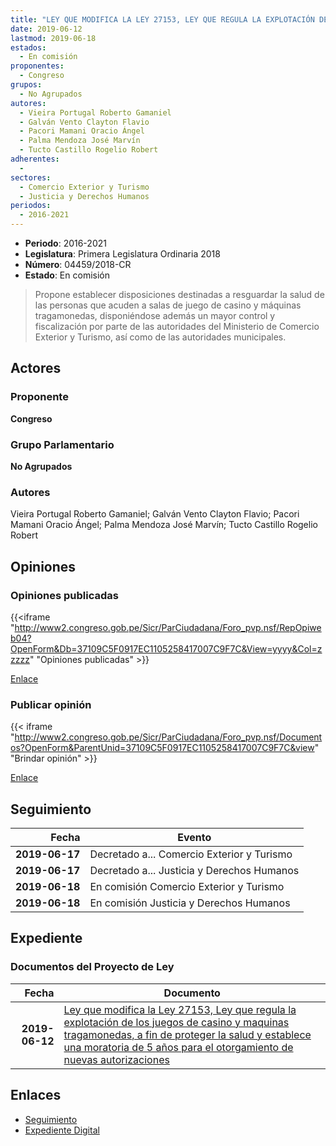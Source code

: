 ```yaml
---
title: "LEY QUE MODIFICA LA LEY 27153, LEY QUE REGULA LA EXPLOTACIÓN DE LOS JUEGOS DE CASINO Y MÁQUINAS TRAGAMONEDAS, A FIN DE PROTEGER LA SALUD Y ESTABLECE UNA MORATORIA DE 5 AÑOS PARA EL OTOrGAMIENTO DE NUEVAS AUTORIZACIONES"
date: 2019-06-12
lastmod: 2019-06-18
estados: 
  - En comisión
proponentes: 
  - Congreso
grupos: 
  - No Agrupados
autores: 
  - Vieira Portugal Roberto Gamaniel
  - Galván Vento Clayton Flavio
  - Pacori Mamani Oracio Ángel
  - Palma Mendoza José Marvín
  - Tucto Castillo Rogelio Robert
adherentes: 
  - 
sectores: 
  - Comercio Exterior y Turismo
  - Justicia y Derechos Humanos
periodos: 
  - 2016-2021
---
```


- **Periodo**: 2016-2021
- **Legislatura**: Primera Legislatura Ordinaria 2018
- **Número**: 04459/2018-CR
- **Estado**: En comisión

> Propone establecer disposiciones destinadas a resguardar la salud de las personas que acuden a salas de juego de casino y máquinas tragamonedas, disponiéndose además un mayor control y fiscalización por parte de las autoridades del Ministerio de Comercio Exterior y Turismo, así como de las autoridades municipales.


## Actores

### Proponente

**Congreso**

### Grupo Parlamentario

**No Agrupados**

### Autores

Vieira Portugal Roberto Gamaniel; Galván Vento Clayton Flavio; Pacori Mamani Oracio Ángel; Palma Mendoza José Marvín; Tucto Castillo Rogelio Robert


## Opiniones

### Opiniones publicadas

{{<iframe "http://www2.congreso.gob.pe/Sicr/ParCiudadana/Foro_pvp.nsf/RepOpiweb04?OpenForm&Db=37109C5F0917EC1105258417007C9F7C&View=yyyy&Col=zzzzz" "Opiniones publicadas" >}}

[Enlace](http://www2.congreso.gob.pe/Sicr/ParCiudadana/Foro_pvp.nsf/RepOpiweb04?OpenForm&Db=37109C5F0917EC1105258417007C9F7C&View=yyyy&Col=zzzzz)
### Publicar opinión

{{< iframe "http://www2.congreso.gob.pe/Sicr/ParCiudadana/Foro_pvp.nsf/Documentos?OpenForm&ParentUnid=37109C5F0917EC1105258417007C9F7C&view" "Brindar opinión" >}}

[Enlace](http://www2.congreso.gob.pe/Sicr/ParCiudadana/Foro_pvp.nsf/Documentos?OpenForm&ParentUnid=37109C5F0917EC1105258417007C9F7C&view)

## Seguimiento

| Fecha | Evento |
|------:|--------|
| **2019-06-17** | Decretado a... Comercio Exterior y Turismo|
| **2019-06-17** | Decretado a... Justicia y Derechos Humanos|
| **2019-06-18** | En comisión Comercio Exterior y Turismo|
| **2019-06-18** | En comisión Justicia y Derechos Humanos|


## Expediente


### Documentos del Proyecto de Ley

| Fecha | Documento |
|------:|--------|
| **2019-06-12** | [Ley que modifica la Ley 27153, Ley que regula la explotación de los juegos de casino y maquinas tragamonedas, a fin de proteger la salud y establece una moratoria de 5 años para el otorgamiento de nuevas autorizaciones](http://www.leyes.congreso.gob.pe/Documentos/2016_2021/Proyectos_de_Ley_y_de_Resoluciones_Legislativas/PL0445920190612.pdf) |

## Enlaces 

- [Seguimiento](http://www2.congreso.gob.pe/Sicr/TraDocEstProc/CLProLey2016.nsf/f7fff46988ca05b1052578e100829cc7/4e02578f0f07e67605258417007f1804?OpenDocument)
- [Expediente Digital](http://www2.congreso.gob.pe/Sicr/TraDocEstProc/CLProLey2016.nsf/f7fff46988ca05b1052578e100829cc7/4e02578f0f07e67605258417007f1804?OpenDocument&Click=05257FB7005EB655.eb71d0cf91d8294e05256cdf006b5706/$Body/0.1C6C)
